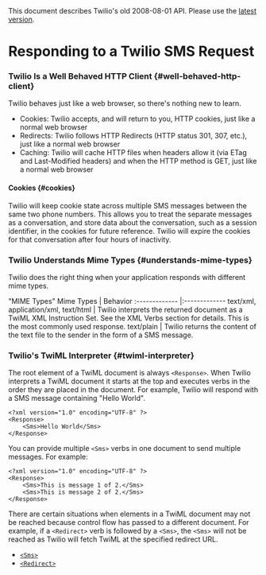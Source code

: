 <div id="version-info" class="alert">
    This document describes Twilio's old 2008-08-01 API. Please use the 
    <a href="/docs/api/twiml">latest version</a>.
</div>

# Responding to a Twilio SMS Request

### Twilio Is a Well Behaved HTTP Client  {#well-behaved-http-client}

Twilio behaves just like a web browser, so there's nothing new to learn.

* Cookies: Twilio accepts, and will return to you, HTTP cookies, just like a normal web browser
* Redirects: Twilio follows HTTP Redirects (HTTP status 301, 307, etc.), just like a normal web browser
* Caching: Twilio will cache HTTP files when headers allow it (via ETag and Last-Modified headers) and when the HTTP method is GET, just like a normal web browser

#### Cookies {#cookies}
Twilio will keep cookie state across multiple SMS messages between the same two phone
numbers. This allows you to treat the separate messages as a conversation, and store data
about the conversation, such as a session identifier, in the cookies for future reference. Twilio will expire the cookies for that conversation after four hours of inactivity.


### Twilio Understands Mime Types {#understands-mime-types}

Twilio does the right thing when your application responds with different mime types.

"MIME Types"
Mime Types | Behavior 
:-------------  |:------------- 
text/xml, application/xml, text/html | Twilio interprets the returned document as a TwiML XML Instruction Set. See the XML Verbs section for details. This is the most commonly used response. 
text/plain | Twilio returns the content of the text file to the sender in the form of a SMS message.

### Twilio's TwiML Interpreter  {#twiml-interpreter}

The root element of a TwiML document is always `<Response>`. When Twilio interprets a TwiML document it starts at the top and executes verbs in the order they are placed in the document. For example, Twilio will respond with a SMS message containing "Hello World".

~~~
<?xml version="1.0" encoding="UTF-8" ?>  
<Response> 
    <Sms>Hello World</Sms>
</Response>
~~~

You can provide multiple `<Sms>` verbs in one document to send multiple messages.  For example: 
~~~ 
<?xml version="1.0" encoding="UTF-8" ?>   
<Response>  
    <Sms>This is message 1 of 2.</Sms> 
    <Sms>This is message 2 of 2.</Sms> 
</Response> 
~~~

There are certain situations when elements in a TwiML document may not be reached because control flow has passed to a different document. For example, if a `<Redirect>` verb is followed by a `<Sms>`, the `<Sms>` will not be reached as Twilio will fetch TwiML at the specified redirect URL.

* [``<Sms>``](sms)
* [``<Redirect>``](redirect)



